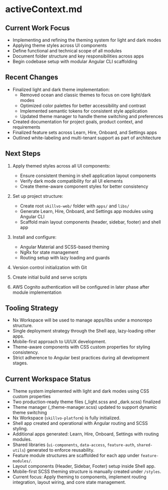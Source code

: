 # activeContext.md

## Current Work Focus

- Implementing and refining the theming system for light and dark modes
- Applying theme styles across UI components
- Define functional and technical scope of all modules
- Document folder structure and key responsibilities across apps
- Begin codebase setup with modular Angular CLI scaffolding

## Recent Changes

- Finalized light and dark theme implementation:
  - Removed ocean and classic themes to focus on core light/dark modes
  - Optimized color palettes for better accessibility and contrast
  - Implemented semantic tokens for consistent style application
  - Updated theme manager to handle theme switching and preferences
- Created documentation for project goals, product context, and requirements
- Finalized feature sets across Learn, Hire, Onboard, and Settings apps
- Outlined white-labeling and multi-tenant support as part of architecture

## Next Steps

1. Apply themed styles across all UI components:
   - Ensure consistent theming in shell application layout components
   - Verify dark mode compatibility for all UI elements
   - Create theme-aware component styles for better consistency

2. Set up project structure:
   - Create root `skillvo-web/` folder with `apps/` and `libs/`
   - Generate Learn, Hire, Onboard, and Settings app modules using Angular CLI
   - Scaffold main layout components (header, sidebar, footer) and shell app

3. Install and configure:
   - Angular Material and SCSS-based theming
   - NgRx for state management
   - Routing setup with lazy loading and guards

4. Version control initialization with Git
5. Create initial build and serve scripts
6. AWS Cognito authentication will be configured in later phase after module implementation


## Tooling Strategy

- Nx Workspace will be used to manage apps/libs under a monorepo structure.
- Single deployment strategy through the Shell app, lazy-loading other apps.
- Mobile-first approach to UI/UX development.
- Theme-aware components with CSS custom properties for styling consistency.
- Strict adherence to Angular best practices during all development stages.


## Current Workspace Status

- Theme system implemented with light and dark modes using CSS custom properties
- Two production-ready theme files (_light.scss and _dark.scss) finalized
- Theme manager (_theme-manager.scss) updated to support dynamic theme switching
- Nx Workspace (`skillvo-platform`) is fully initialized.
- Shell app created and operational with Angular routing and SCSS styling.
- Additional apps generated: Learn, Hire, Onboard, Settings with routing modules.
- Shared libraries (`ui-components`, `data-access`, `feature-auth`, `shared-utils`) generated to enforce reusability.
- Feature module structures are scaffolded for each app under `feature-modules/`.
- Layout components (Header, Sidebar, Footer) setup inside Shell app.
- Mobile-first SCSS theming structure is manually created under `/styles`.
- Current focus: Apply theming to components, implement routing integration, layout wiring, and core state management.
